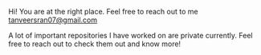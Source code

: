 Hi! You are at the right place. Feel free to reach out to me tanveersran07@gmail.com

A lot of important repositories I have worked on are private currently. Feel free to reach out to check them out and know more! 

